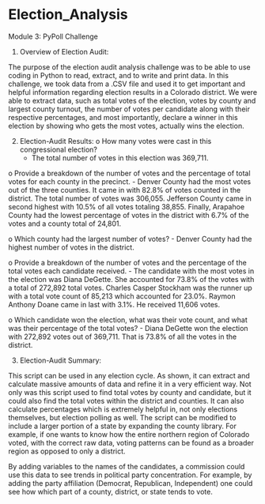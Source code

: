 # Election_Analysis
Module 3: PyPoll Challenge
1.	Overview of Election Audit:
 
  The purpose of the election audit analysis challenge was to be able to use coding in Python to read, extract, and to write and print data. In this challenge,     we took data from a .CSV file and used it to get important and helpful information regarding election results in a Colorado district. We were able to extract     data, such as total votes of the election, votes by county and largest county turnout, the number of votes per candidate along with their respective             percentages, and most importantly, declare a winner in this election by showing who gets the most votes, actually wins the election.

2.	Election-Audit Results: 
  o	How many votes were cast in this congressional election?
    -	The total number of votes in this election was 369,711.
    
  o	Provide a breakdown of the number of votes and the percentage of total votes for each county in the precinct.
    -	Denver County had the most votes out of the three counties. It came in with 82.8% of votes counted in the district. The total number of votes was 306,055.            Jefferson County came in second highest with 10.5% of all votes totaling 38,855. Finally, Arapahoe County had the lowest percentage of votes in the              district with 6.7% of the votes and a county total of 24,801. 
    
  o	Which county had the largest number of votes?
    -	Denver County had the highest number of votes in the district.
    
  o	Provide a breakdown of the number of votes and the percentage of the total votes each candidate received.
    -	The candidate with the most votes in the election was Diana DeGette. She accounted for 73.8% of the votes with a total of 272,892 total votes. Charles           Casper Stockham was the runner up with a total vote count of 85,213 which accounted for 23.0%. Raymon Anthony Doane came in last with 3.1%. He received           11,606 votes.
    
  o	Which candidate won the election, what was their vote count, and what was their percentage of the total votes?
    -	Diana DeGette won the election with 272,892 votes out of 369,711. That is 73.8% of all the votes in the district.
    
3.	Election-Audit Summary: 

  This script can be used in any election cycle. As shown, it can extract and calculate massive amounts of data and refine it in a very efficient way. Not only     was this script used to find total votes by county and candidate, but it could also find the total votes within the district and counties. It can also            calculate percentages which is extremely helpful in, not only elections themselves, but election polling as well.  The script can be modified to include a        larger portion of a state by expanding the county library. For example, if one wants to know how the entire northern region of Colorado voted, with the          correct raw data, voting patterns can be found as a broader region as opposed to only a district.
  
   By adding variables to the names of the candidates, a commission could use this data to see trends in political party concentration. For example, by adding      the party affiliation (Democrat, Republican, Independent) one could see how which part of a county, district, or state tends to vote. 

